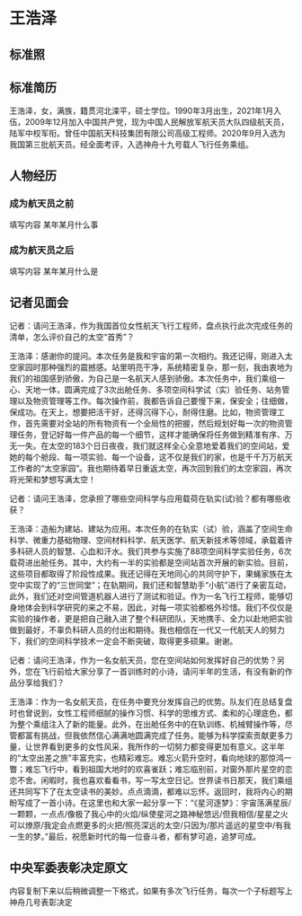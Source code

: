 # 王浩泽

## 标准照



## 标准简历

王浩泽，女，满族，籍贯河北滦平，硕士学位。1990年3月出生，2021年1月入伍，2009年12月加入中国共产党，现为中国人民解放军航天员大队四级航天员，陆军中校军衔。曾任中国航天科技集团有限公司高级工程师。2020年9月入选为我国第三批航天员。经全面考评，入选神舟十九号载人飞行任务乘组。

## 人物经历

### 成为航天员之前

填写内容 某年某月什么事

### 成为航天员之后

填写内容 某年某月什么是

## 记者见面会

记者：请问王浩泽，作为我国首位女性航天飞行工程师，盘点执行此次完成任务的清单，怎么评价自己的太空“首秀”？

王浩泽：感谢你的提问。本次任务是我和宇宙的第一次相约。我还记得，刚进入太空家园时那种强烈的震撼感。站里明亮干净，系统精密复杂，那一刻，我由衷地为我们的祖国感到骄傲，为自己是一名航天人感到骄傲。本次任务中，我们乘组一心、天地一体，圆满完成了3次出舱任务、多项空间科学试（实）验任务、站务管理以及物资管理等工作。每次操作前，我都告诉自己要慢下来，保安全；往细做，保成功。在天上，想要把活干好，还得沉得下心，耐得住磨。比如，物资管理工作，首先需要对全站的所有物资有一个全局性的把握，然后规划好每一次的物资管理任务，登记好每一件产品的每一个细节，这样才能确保将任务做到精准有序、万无一失。在太空的183个日日夜夜，我们就这样全心全意地爱着我们的空间站，爱她的每个舱段、每一项实验、每一个设备，这不仅是我们的家，也是千千万万航天工作者的“太空家园”。我也期待着早日重返太空，再次回到我们的太空家园，再次将光荣和梦想写满太空！

记者：请问王浩泽，您承担了哪些空间科学与应用载荷在轨实(试)验？都有哪些收获？

王浩泽：造船为建站、建站为应用。本次任务的在轨实（试）验，涵盖了空间生命科学、微重力基础物理、空间材料科学、航天医学、航天新技术等领域，承载着许多科研人员的智慧、心血和汗水。我们共参与实施了88项空间科学实验任务，6次载荷进出舱任务。其中，大约有一半的实验都是空间站首次开展的新实验。目前，这些项目都取得了阶段性成果。我还记得在天地同心的共同守护下，果蝇家族在太空中实现了的“三世同堂”；在轨期间，我们还和智慧助手“小航”进行了亲密互动，此外，我们还对空间管道机器人进行了测试和验证。作为一名飞行工程师，能够切身地体会到科学研究的来之不易，因此，对每一项实验都格外珍惜。我们不仅仅是实验的操作者，更是把自己融入进了整个科研团队，天地携手、全力以赴地把实验做到最好，不辜负科研人员的付出和期待。我也相信在一代又一代航天人的努力下，我们的空间科学技术一定会不断突破，取得更多硕果。谢谢。

记者：请问王浩泽，作为一名女航天员，您在空间站如何发挥好自己的优势？另外，您在飞行前给大家分享了一首训练时的小诗，请问半年的生活，有没有新的作品分享给我们？

王浩泽：作为一名女航天员，在任务中要充分发挥自己的优势。队友们在总结复盘时也曾说到，女性工程师细腻的操作习惯、科学的思维方式、柔和的心理底色，都为整个乘组注入了新的能量。此外，在出舱任务中的在轨训练、机械臂操作等，尽管都富有挑战，但我依然信心满满地圆满完成了任务。能够为科学探索贡献更多力量，让世界看到更多的女性风采，我所作的一切努力都变得更加有意义。这半年的“太空出差之旅”丰富充实，也精彩难忘。难忘火箭升空时，看向地球的那惊鸿一瞥；难忘飞行中，看到祖国大地时的欢喜雀跃；难忘临别前，对窗外那片星空的恋恋不舍。闲暇时，我也喜欢看看书，写一写太空日记。世界读书日那天，我们乘组还共同写下了在太空读书的美妙。点点滴滴，都难以忘怀。返回时，我将内心的期盼写成了一首小诗。在这里也和大家一起分享一下：“《星河逐梦》：宇宙荡满星辰/一颗颗，一点点/像极了我心中的火焰/纵使星河之路神秘悠远/但我相信/星星之火可以燎原/我定会点燃更多的火把/照亮深远的太空/只因为/那片遥远的星空中/有我一生的梦。”最后，祝愿新时代的每一位奋斗者，都有梦可追，追梦可成。

## 中央军委表彰决定原文

内容复制下来以后稍微调整一下格式，如果有多次飞行任务，每次一个子标题写上神舟几号表彰决定


